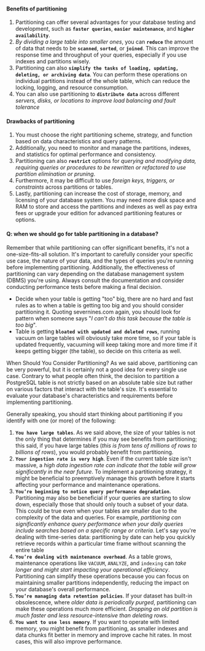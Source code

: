 #### Benefits of partitioning
1. Partitioning can offer several advantages for your database testing and development, such as **`faster queries`**, **`easier maintenance`**, and **`higher availability`**.
2. _By dividing a large table into smaller ones_, you can **`reduce`** the amount of data that needs to be **`scanned`**, **`sorted`**, or **`joined`**. This can improve the response time and throughput of your queries, especially if you use indexes and partitions wisely.
3. Partitioning can also **`simplify the tasks of loading, updating, deleting, or archiving data`**. You can perform these operations on individual partitions instead of the whole table, which can reduce the locking, logging, and resource consumption.
4. You can also use partitioning to **`distribute data`** across different _servers, disks, or locations to improve load balancing and fault tolerance_

#### Drawbacks of partitioning
1. You must choose the right partitioning scheme, strategy, and function based on data characteristics and query patterns.
2. Additionally, you need to monitor and manage the partitions, indexes, and statistics for optimal performance and consistency.
3. Partitioning can also **`restrict`** options for _querying and modifying data, requiring queries or procedures to be rewritten or refactored to use partition elimination or pruning_.
4. Furthermore, it may be difficult to use _foreign keys, triggers, or constraints_ across partitions or tables.
5. Lastly, partitioning can increase the cost of storage, memory, and licensing of your database system. You may need more disk space and RAM to store and access the partitions and indexes as well as pay extra fees or upgrade your edition for advanced partitioning features
or options.


#### Q: when we should go for table partitioning in a database?


Remember that while partitioning can offer significant benefits, it's not a one-size-fits-all solution. It's important to carefully consider your specific use case, the nature of your data, and the types of queries you're running before implementing partitioning. Additionally, 
the effectiveness of partitioning can vary depending on the database management system (DBMS) you're using. Always consult the documentation and consider conducting performance tests before making a final decision.


- Decide when your table is getting "too" big, there are no hard and fast rules as to when a table is getting too big and you should consider partitioning it. Quoting severnines.com again, you should look for pattern when someone says "_I can't do this task because the table is too
big_".
- Table is getting **`bloated with updated and deleted rows`**, running vacuum on large tables will obviously take more time, so if your table is updated frequently, vacuuming will keep taking more and more time if it keeps getting bigger (the table), so decide on this criteria
  as well.


When Should You Consider Partitioning?
As we said above, partitioning can be very powerful, but it is certainly not a good idea for every single use case. Contrary to what people often think, the decision to partition a PostgreSQL table is not strictly based on an absolute table size but rather on various factors 
that interact with the table's size. It's essential to evaluate your database's characteristics and requirements before implementing partitioning.

Generally speaking, you should start thinking about partitioning if you identify with one (or more) of the following:

1. **`You have large tables`**. As we said above, the size of your tables is not the only thing that determines if you may see benefits from partitioning; this said, if you have large tables (_this is from tens of millions of rows to billions of rows_), you would probably
   benefit from partitioning.
2. **`Your ingestion rate is very high`**. Even if the current table size isn't massive, a _high data ingestion rate can indicate that the table will grow significantly in the near future_. To implement a partitioning strategy, it might be beneficial to preemptively manage
  this growth before it starts affecting your performance and maintenance operations.
3. **`You’re beginning to notice query performance degradation`**. Partitioning may also be beneficial if your queries are starting to slow down, especially those that should only touch a subset of your data. This could be true even when your tables are smaller due to the
  complexity of the data and queries. For example, _partitioning can significantly enhance query performance when your daily queries include searches based on a specific range or criteria_. Let's say you're dealing with time-series data: partitioning by date can help you quickly retrieve
  records within a particular time frame without scanning the entire table
4. **`You’re dealing with maintenance overhead`**. As a table grows, maintenance operations like `VACUUM`, `ANALYZE`, and `indexing` can _take longer and might start impacting your operational efficiency_. Partitioning can simplify these operations because you can focus on
  maintaining smaller partitions independently, reducing the impact on your database's overall performance.
5. **`You’re managing data retention policies`**. If your dataset has built-in obsolescence, where _older data is periodically purged_, partitioning can make these operations much more efficient. _Dropping an old partition is much faster and less resource-intensive than deleting rows_.
6. **`You want to use less memory`**. If you want to operate with limited memory, you might benefit from partitioning, as smaller indexes and data chunks fit better in memory and improve cache hit rates. In most cases, this will also improve performance.
